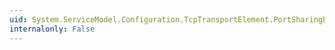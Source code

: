 ```yaml
---
uid: System.ServiceModel.Configuration.TcpTransportElement.PortSharingEnabled
internalonly: False
---
```

